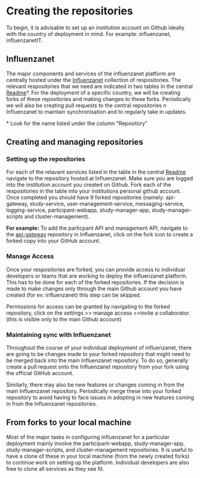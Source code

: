 
# Creating the repositories

  

To begin, it is advisable to set up an institution account on Github ideally with the country of deployment in mind. For example: influenzanet, influenzanetIT. 

##  Influenzanet

The major components and services of the influenzanet platform are centrally hosted under the [Influenzanet](https://github.com/influenzanet) collection of respositories. The relevant respositories that we need are indicated in two tables in the central [Readme](https://github.com/influenzanet/influenzanet-setup-guide/blob/master/README.md)*. For the deployment of a specific country, we will be creating forks of these repositories and making changes to these forks. Periodically we will also be creating pull requests to the central repositories n Influenzanet to maintain synchronisation and to regularly take in updates.
 
\* Look for the name listed under the column "Repository"

## Creating and managing repositories

### Setting up the repositories

For each of the relavant services listed in the table in the central [Readme](https://github.com/influenzanet/influenzanet-setup-guide/blob/master/README.md) navigate to the repository hosted at Influenzanet. Make sure you are logged into the institution account you created on Github. Fork each of the respositories in the table into your institutions personal github account. Once completed you should have 9 forked repositories (namely: api-gateway, study-service, user-management-service, messaging-service, logging-service, participant-webapp, study-manager-app, study-manager-scripts and cluster-management).

**For example:** To add the particpant API and management API, navigate to the [api-gateway](https://github.com/influenzanet/api-gateway) repository in Influenzanet, click on the fork icon to create a forked copy into your GitHub account.

### Manage Access 

Once your respositories are forked, you can provide access to individual developers or teams that are working to deploy the influenzanet platform. This has to be done for each of the forked repositories. If the decision is made to make changes only through the main Github account you have created (for ex: influenzanet) this step can be skipped. 

Permissions for access can be granted by navigating to the forked repository, click on the settings >> manage access >>invite a collaborator. (this is visible only to the main Github account)

### Maintaining sync with Influenzanet

Throughout the course of your individual deployment of influenzanet, there are going to be changes made to your forked repository that might need to be merged back into the main Influenzanet repository. To do so, generally create a pull request onto the Influenzanet repository from your fork using the official GitHub account. 

Similarly, there may also be new features or changes coming in from the main Influenzanet repository. Periodically merge these into your forked repository to avoid having to face issues in adopting in new features coming in from the Influenzanet repositories. 

##  From forks to your local machine

Most of the major tasks in configuring influenzanet for a particular deployment mainly involve the participant-webapp, study-manager-app, study-manager-scripts, and cluster-management repositories. It is useful to have a clone of these in your local machine (from the newly created forks) to continue work on setting up the platform. Individual developers are also free to clone all services as they see fit.
